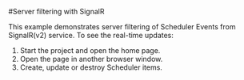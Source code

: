 #Server filtering with SignalR

This example demonstrates server filtering of Scheduler Events from SignalR(v2) service. To see the real-time updates:

1. Start the project and open the home page.
2. Open the page in another browser window.
3. Create, update or destroy Scheduler items.